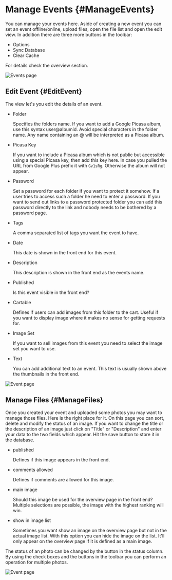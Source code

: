 # Manage Events {#ManageEvents}

You can manage your events here. Aside of creating a new event you can set an event offline/online, upload files, open the file list and open the edit view. In addition there are three more buttons in the toolbar:

- Options
- Sync Database
- Clear Cache

For details check the overview section.



![Events page](img/backend/backend_events.jpg)


## Edit Event {#EditEvent}

The view let's you edit the details of an event. 

- Folder

	Specifies the folders name. If you want to add a Google Picasa album, use this syntax user@albumid. Avoid special characters in the folder name. Any name containing an @ will be interpreted as a Picasa album. 
	
- Picasa Key

	If you want to include a Picasa album which is not public but accessible using a special Picasa key, then add this key here. In case you pulled the URL from Google Plus prefix it with `Gv1sRg`. Otherwise the album will not appear. 

- Password

	Set a password for each folder if you want to protect it somehow. If a user tries to access such a folder he need to enter a password. If you want to send out links to a password protected folder you can add this password directly to the link and nobody needs to be bothered by a password page. 

- Tags

	A comma separated list of tags you want the event to have.

- Date

	This date is shown in the front end for this event.

- Description

	This description is shown in the front end as the events name.

- Published

	Is this event visible in the front end?

- Cartable
	
	Defines if users can add images from this folder to the cart. Useful if you want to display image where it makes no sense for getting requests for.

- Image Set

	If you want to sell images from this event you need to select the image set you want to use. 

- Text

	You can add additional text to an event. This text is usually shown above the thumbnails in the front end.

![Event page](img/backend/backend_event_create.jpg)


## Manage Files {#ManageFiles}

Once you created your event and uploaded some photos you may want to manage those files. Here is the right place for it. On this page you can sort, delete and modify the status of an image. If you want to change the title or the description of an image just click on "Title" or "Description" and enter your data to the two fields which appear. Hit the save button to store it in the database.

- published

	Defines if this image appears in the front end.

- comments allowed

	Defines if comments are allowed for this image.

- main image

	Should this image be used for the overview page in the front end? Multiple selections are possible, the image with the highest ranking will win.

- show in image list

	Sometimes you want show an image on the overview page but not in the actual image list. With this option you can hide the image on the list. It'll only appear on the overview page if it is defined as a main image.
	

The status of an photo can be changed by the button in the status column. By using the check boxes and the buttons in the toolbar you can perform an operation for multiple photos.

![Event page](img/backend/backend_files.jpg)

